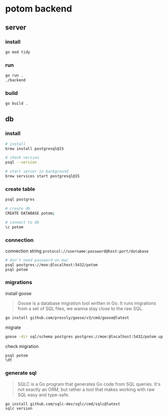 # potom backend

## server

### install

```bash
go mod tidy
```

### run

```bash
go run .
./backend
```

### build

```bash
go build .

```

## db

### install

```bash
# install
brew install postgresql@15

# check version
psql --version

# start server in background
brew services start postgresql@15
```

### create table

```bash
psql postgres

# create db
CREATE DATABASE potom;

# connect to db
\c potom
```

### connection

connection string `protocol://username:password@host:port/database`

```bash
# don't need password on mac
psql postgres://moe:@localhost:5432/potom
psql potom
```

### migrations

install goose

> Goose is a database migration tool written in Go. It runs migrations from a set of SQL files, we wanna stay close to the raw SQL.

```bash
go install github.com/pressly/goose/v3/cmd/goose@latest
```

migrate

```bash
goose -dir sql/schema postgres postgres://moe:@localhost:5432/potom up
```

check migration

```bash
psql potom
\dt
```

### generate sql

> SQLC is a Go program that generates Go code from SQL queries. It's not exactly an ORM, but rather a tool that makes working with raw SQL easy and type-safe.

```bash
go install github.com/sqlc-dev/sqlc/cmd/sqlc@latest
sqlc version
```